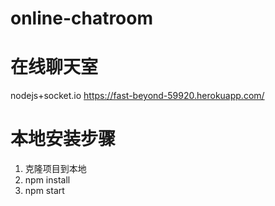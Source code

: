 # online-chatroom
# 在线聊天室
nodejs+socket.io
https://fast-beyond-59920.herokuapp.com/

# 本地安装步骤
1. 克隆项目到本地
2. npm install
3. npm start
